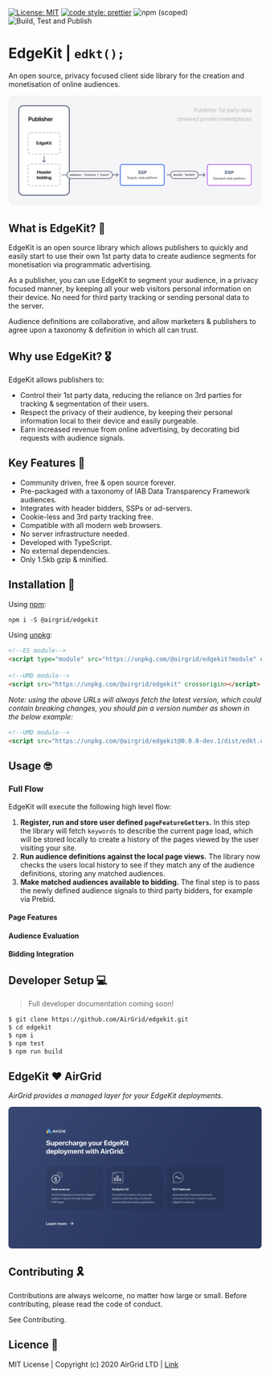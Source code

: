 [![License: MIT](https://img.shields.io/badge/License-MIT-yellow.svg?style=flat-square)](https://opensource.org/licenses/MIT)
[![code style: prettier](https://img.shields.io/badge/code_style-prettier-ff69b4.svg?style=flat-square)](https://github.com/prettier/prettier)
![npm (scoped)](https://img.shields.io/npm/v/@edgekit/core?style=flat-square)
![Build, Test and Publish](https://github.com/AirGrid/edgekit/workflows/Build,%20Test%20and%20maybe%20Publish/badge.svg?style=flat-square)

# EdgeKit | `edkt();`

An open source, privacy focused client side library for the creation and monetisation of online audiences.

![EdgeKit Prebid Flow](./docs/images/edgekit-prebid-flow.svg?raw=true)

## What is EdgeKit? 🤔

EdgeKit is an open source library which allows publishers to quickly and easily start to use their own 1st party data to create audience segments for monetisation via programmatic advertising.

As a publisher, you can use EdgeKit to segment your audience, in a privacy focused manner, by keeping all your web visitors personal information on their device. No need for third party tracking or sending personal data to the server.

Audience definitions are collaborative, and allow marketers & publishers to agree upon a taxonomy & definition in which all can trust.

## Why use EdgeKit? 🎖️

EdgeKit allows publishers to:

- Control their 1st party data, reducing the reliance on 3rd parties for tracking & segmentation of their users.
- Respect the privacy of their audience, by keeping their personal information local to their device and easily purgeable.
- Earn increased revenue from online advertising, by decorating bid requests with audience signals.

## Key Features 🔑

- Community driven, free & open source forever.
- Pre-packaged with a taxonomy of IAB Data Transparency Framework audiences.
- Integrates with header bidders, SSPs or ad-servers.
- Cookie-less and 3rd party tracking free.
- Compatible with all modern web browsers.
- No server infrastructure needed.
- Developed with TypeScript.
- No external dependencies.
- Only 1.5kb gzip & minified.

## Installation 🚪

Using [npm](https://www.npmjs.com/):

```shell
npm i -S @airgrid/edgekit
```

Using [unpkg](https://unpkg.com/):

```html
<!--ES module-->
<script type="module" src="https://unpkg.com/@airgrid/edgekit?module" crossorigin></script>

<!--UMD module-->
<script src="https://unpkg.com/@airgrid/edgekit" crossorigin></script>
```

_Note: using the above URLs will always fetch the latest version, which could contain breaking changes, you should pin a version number as shown in the below example:_

```html
<!--UMD module-->
<script src="https://unpkg.com/@airgrid/edgekit@0.0.0-dev.1/dist/edkt.umd.js" crossorigin></script>
```

## Usage 🤓

### Full Flow

EdgeKit will execute the following high level flow:

1. **Register, run and store user defined `pageFeatureGetters`.**
   In this step the library will fetch `keywords` to describe the current page load, which will be stored locally to create a history of the pages viewed by the user visiting your site.
2. **Run audience definitions against the local page views.**
   The library now checks the users local history to see if they match any of the audience definitions, storing any matched audiences.
3. **Make matched audiences available to bidding.**
   The final step is to pass the newly defined audience signals to third party bidders, for example via Prebid.

#### Page Features

#### Audience Evaluation

#### Bidding Integration

## Developer Setup 💻

> Full developer documentation coming soon!

```
$ git clone https://github.com/AirGrid/edgekit.git
$ cd edgekit
$ npm i
$ npm test
$ npm run build
```

## EdgeKit ❤️ AirGrid

_AirGrid provides a managed layer for your EdgeKit deployments._

![EdgeKit AirGrid](./docs/images/edgekit-airgrid.svg?raw=true)

## Contributing 🎗️

Contributions are always welcome, no matter how large or small. Before contributing, please read the code of conduct.

See Contributing.

## Licence 💮

MIT License | Copyright (c) 2020 AirGrid LTD | [Link](./LICENSE)
